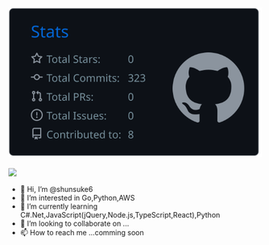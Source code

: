 ![](https://raw.githubusercontent.com/shunsuke6/profile/master/profile-summary-card-output/github_dark/3-stats.svg)
-


![](https://raw.githubusercontent.com/shunsuke6/prifile/master/profile-summary-card-output/github_dark/2-most-commit-language.svg)


- 👋 Hi, I’m @shunsuke6
- 👀 I’m interested in Go,Python,AWS
- 🌱 I’m currently learning C#.Net,JavaScript(jQuery,Node.js,TypeScript,React),Python
- 💞️ I’m looking to collaborate on ...
- 📫 How to reach me ...comming soon

<!---
shunsuke6/shunsuke6 is a ✨ special ✨ repository because its `README.md` (this file) appears on your GitHub profile.
You can click the Preview link to take a look at your changes.
--->

